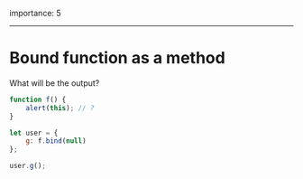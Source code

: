 importance: 5

---

# Bound function as a method

What will be the output?

```js
function f() {
    alert(this); // ?
}

let user = {
    g: f.bind(null)
};

user.g();
```
